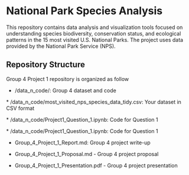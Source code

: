 # National Park Species Analysis

This repository contains data analysis and visualization tools focused on understanding species biodiversity, conservation status, and ecological patterns in the 15 most visited U.S. National Parks. The project uses data provided by the National Park Service (NPS).

## Repository Structure
Group 4 Project 1 repository is organized as follow
- /data_n_code/: Group 4 dataset and code

<space><space>*<space> /data_n_code/most_visited_nps_species_data_tidy.csv: Your dataset in CSV format

<space><space>*<space> /data_n_code/Project1_Question_1.ipynb: Code for Question 1

<space><space>*<space> /data_n_code/Project1_Question_1.ipynb: Code for Question 1

- Group_4_Project_1_Report.md: Group 4 project write-up

- Group_4_Project_1_Proposal.md - Group 4 project proposal

- Group_4_Project_1_Presentation.pdf - Group 4  project presentation

